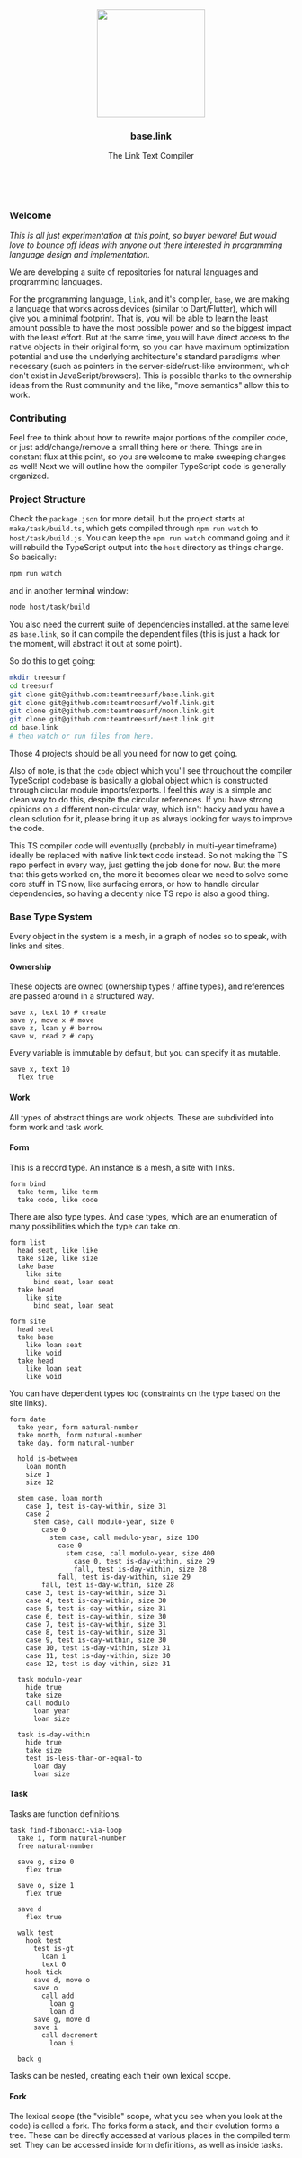 <br/>
<br/>
<br/>
<br/>
<br/>
<br/>
<br/>

<p align='center'>
  <img src='https://github.com/teamtreesurf/base.link/blob/make/view/base.svg?raw=true' height='192'>
</p>

<h3 align='center'>base.link</h3>
<p align='center'>
  The Link Text Compiler
</p>

<br/>
<br/>
<br/>

### Welcome

_This is all just experimentation at this point, so buyer
beware! But would love to bounce off ideas with anyone out there
interested in programming language design and implementation._

We are developing a suite of repositories for natural languages
and programming languages.

For the programming language, `link`, and it's compiler, `base`,
we are making a language that works across devices (similar to
Dart/Flutter), which will give you a minimal footprint. That is,
you will be able to learn the least amount possible to have the
most possible power and so the biggest impact with the least
effort. But at the same time, you will have direct access to the
native objects in their original form, so you can have maximum
optimization potential and use the underlying architecture's
standard paradigms when necessary (such as pointers in the
server-side/rust-like environment, which don't exist in
JavaScript/browsers). This is possible thanks to the ownership
ideas from the Rust community and the like, "move semantics"
allow this to work.

### Contributing

Feel free to think about how to rewrite major portions of the
compiler code, or just add/change/remove a small thing here or
there. Things are in constant flux at this point, so you are
welcome to make sweeping changes as well! Next we will outline
how the compiler TypeScript code is generally organized.

### Project Structure

Check the `package.json` for more detail, but the project starts
at `make/task/build.ts`, which gets compiled through
`npm run watch` to `host/task/build.js`. You can keep the
`npm run watch` command going and it will rebuild the TypeScript
output into the `host` directory as things change. So basically:

```bash
npm run watch
```

and in another terminal window:

```bash
node host/task/build
```

You also need the current suite of dependencies installed. at
the same level as `base.link`, so it can compile the dependent
files (this is just a hack for the moment, will abstract it out
at some point).

So do this to get going:

```bash
mkdir treesurf
cd treesurf
git clone git@github.com:teamtreesurf/base.link.git
git clone git@github.com:teamtreesurf/wolf.link.git
git clone git@github.com:teamtreesurf/moon.link.git
git clone git@github.com:teamtreesurf/nest.link.git
cd base.link
# then watch or run files from here.
```

Those 4 projects should be all you need for now to get going.

Also of note, is that the `code` object which you'll see
throughout the compiler TypeScript codebase is basically a
global object which is constructed through circular module
imports/exports. I feel this way is a simple and clean way to do
this, despite the circular references. If you have strong
opinions on a different non-circular way, which isn't hacky and
you have a clean solution for it, please bring it up as always
looking for ways to improve the code.

This TS compiler code will eventually (probably in multi-year
timeframe) ideally be replaced with native link text code
instead. So not making the TS repo perfect in every way, just
getting the job done for now. But the more that this gets worked
on, the more it becomes clear we need to solve some core stuff
in TS now, like surfacing errors, or how to handle circular
dependencies, so having a decently nice TS repo is also a good
thing.

### Base Type System

Every object in the system is a mesh, in a graph of nodes so to
speak, with links and sites.

#### Ownership

These objects are owned (ownership types / affine types), and
references are passed around in a structured way.

```link
save x, text 10 # create
save y, move x # move
save z, loan y # borrow
save w, read z # copy
```

Every variable is immutable by default, but you can specify it
as mutable.

```link
save x, text 10
  flex true
```

#### Work

All types of abstract things are work objects. These are
subdivided into form work and task work.

#### Form

This is a record type. An instance is a mesh, a site with links.

```link
form bind
  take term, like term
  take code, like code
```

There are also type types. And case types, which are an
enumeration of many possibilities which the type can take on.

```link
form list
  head seat, like like
  take size, like size
  take base
    like site
      bind seat, loan seat
  take head
    like site
      bind seat, loan seat

form site
  head seat
  take base
    like loan seat
    like void
  take head
    like loan seat
    like void
```

You can have dependent types too (constraints on the type based
on the site links).

```link
form date
  take year, form natural-number
  take month, form natural-number
  take day, form natural-number

  hold is-between
    loan month
    size 1
    size 12

  stem case, loan month
    case 1, test is-day-within, size 31
    case 2
      stem case, call modulo-year, size 0
        case 0
          stem case, call modulo-year, size 100
            case 0
              stem case, call modulo-year, size 400
                case 0, test is-day-within, size 29
                fall, test is-day-within, size 28
            fall, test is-day-within, size 29
        fall, test is-day-within, size 28
    case 3, test is-day-within, size 31
    case 4, test is-day-within, size 30
    case 5, test is-day-within, size 31
    case 6, test is-day-within, size 30
    case 7, test is-day-within, size 31
    case 8, test is-day-within, size 31
    case 9, test is-day-within, size 30
    case 10, test is-day-within, size 31
    case 11, test is-day-within, size 30
    case 12, test is-day-within, size 31

  task modulo-year
    hide true
    take size
    call modulo
      loan year
      loan size

  task is-day-within
    hide true
    take size
    test is-less-than-or-equal-to
      loan day
      loan size
```

#### Task

Tasks are function definitions.

```link
task find-fibonacci-via-loop
  take i, form natural-number
  free natural-number

  save g, size 0
    flex true

  save o, size 1
    flex true

  save d
    flex true

  walk test
    hook test
      test is-gt
        loan i
        text 0
    hook tick
      save d, move o
      save o
        call add
          loan g
          loan d
      save g, move d
      save i
        call decrement
          loan i

  back g
```

Tasks can be nested, creating each their own lexical scope.

#### Fork

The lexical scope (the "visible" scope, what you see when you
look at the code) is called a fork. The forks form a stack, and
their evolution forms a tree. These can be directly accessed at
various places in the compiled term set. They can be accessed
inside form definitions, as well as inside tasks.

#### Call

Tasks get applied with the call form.

```link
call check-gt
  bind base, loan i
  bind head, text 0
```

You can specify that the call is async with `wait`:

```link
call check-gt-async
  wait true
  bind base, loan i
  bind head, text 0
```

Likewise, you can define `wait` on the task to say that it is
async.

#### Hook

Calls can be streams or loops, which emit events. This is
implemented with `hook`.

```link
call if
  hook test
    test is-boolean
      bind x, loan y
  hook match
    ...
  hook fail
    ...
```

#### Back

Calls automatically return a value without anything, but you can
also return explicity.

```
back 0
```

#### Make

The make is the mesh constructor.

```link
make bind
  bind term, loan term
```

#### Load

The load is the import of other modules or "cards". Loads can be
nested, and do pattern matching to select out object by type and
name.

```link
load /form
  take form link
  take form move
  take form read
  take form loan
```

#### Lead

A lead is returned when there is a potential error or value as
options.

#### Card

A card is a module. It belongs to a deck, the package.

#### Deck

A deck is a package. It belongs to a host, or an
organization/entity.

#### Host

A host is used to bind data, usually for passing to a call, but
can also be used to construct arbitrary trees of content.

```link
host hello, text <foo>
host world
  host bar, text <baz>
```

### Custom DSLs

You can build your own DSLs by defining a mine, mill, and mint
which combines the two.

#### Mine

A mine is a parser. There are two types of mines by default, the
text mine (which parses text/bits) and the tree mine (which
parses the trees of terms). The tree of terms that you get
initially is passed through the mine, and matched with a mill,
to get the final mesh.

```link
mine bind
  mine term, term bind
    mine term
      take name
    mine room
      make case
        mine form, form sift
          take sift
```

#### Mill

The mill takes the streaming output from the mine, and converts
it into mesh.

```link
mill bind
  mill term
    save term
  mill sift
    mill text
      save sift
    mill link
      mill road
        base seed
        make link
          bind road, link seed
          save sift
    mill move
      mill road
        base seed
        make move
          bind road, link seed
          save sift
    mill read
      mill road
        base seed
        make read
          bind road, link seed
          save sift
    mill loan
      mill road
        base seed
        make loan
          bind road, link seed
          save sift
    mill make, form make
      save sift
    mill call, form call
      save sift
    mill task, form task
      save sift
    mill task, form form
      save sift
  make bind
    bind term, link term
    bind term, link term
```

To construct your own DSLs, you simply define a mine which
parses the term tree (following the example mines for
inspiration), and define a mill to convert the mines parsings
into mesh.

This gives us a way to transform text content to trees to
meshes, and verify the transformation is correct.

Don't consider the trees of terms and the resulting objects as
really an inflexible syntax which defines opaque objects and
types. These are simple data structures encoding object trees
and graphs, not like functional languages. So you are free to
"compile" the object to create and run computation however you
see fit, which gives you great ability.

### Project Cleanliness

Parentheses are always avoided in our base style. All files are
named `base.link` inside of a folder, along with an optional
`test.link` test file. Certain folder collections are standard,
like Ruby on Rails.

### License

Copyright 2021-2022 <a href='https://drum.work'>TreeSurf</a>

Licensed under the Apache License, Version 2.0 (the "License");
you may not use this file except in compliance with the License.
You may obtain a copy of the License at

    http://www.apache.org/licenses/LICENSE-2.0

Unless required by applicable law or agreed to in writing,
software distributed under the License is distributed on an "AS
IS" BASIS, WITHOUT WARRANTIES OR CONDITIONS OF ANY KIND, either
express or implied. See the License for the specific language
governing permissions and limitations under the License.

### TreeSurf

This is being developed by the folks at
[TreeSurf](https://tree.surf), a California-based project for
helping humanity master information and computation. TreeSurf
started off in the winter of 2008 as a spark of an idea, to
forming a company 10 years later in the winter of 2018, to a
seed of a project just beginning its development phases. It is
entirely bootstrapped by working full time and running
[Etsy](https://etsy.com/shop/teamtreesurf) and
[Amazon](https://www.amazon.com/s?rh=p_27%3AMount+Build) shops.
Also find us on
[Facebook](https://www.facebook.com/teamtreesurf),
[Twitter](https://twitter.com/teamtreesurf), and
[LinkedIn](https://www.linkedin.com/company/teamtreesurf). Check
out our other GitHub projects as well!
